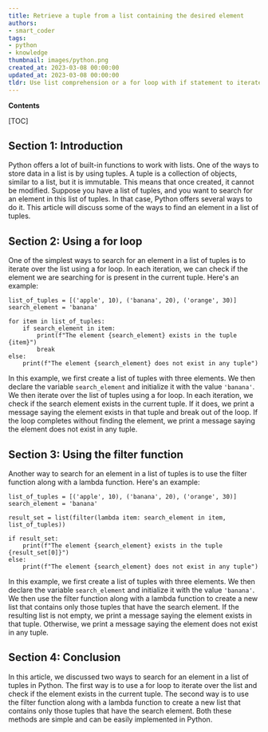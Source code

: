 ```yaml
---
title: Retrieve a tuple from a list containing the desired element
authors:
- smart_coder
tags:
- python
- knowledge
thumbnail: images/python.png
created_at: 2023-03-08 00:00:00
updated_at: 2023-03-08 00:00:00
tldr: Use list comprehension or a for loop with if statement to iterate through the list of tuples and check if the element exists in each tuple.
---
```


**Contents**

[TOC]

## Section 1: Introduction

Python offers a lot of built-in functions to work with lists. One of the ways to store data in a list is by using tuples. A tuple is a collection of objects, similar to a list, but it is immutable. This means that once created, it cannot be modified. Suppose you have a list of tuples, and you want to search for an element in this list of tuples. In that case, Python offers several ways to do it. This article will discuss some of the ways to find an element in a list of tuples.

## Section 2: Using a for loop

One of the simplest ways to search for an element in a list of tuples is to iterate over the list using a for loop. In each iteration, we can check if the element we are searching for is present in the current tuple. Here's an example:

```
list_of_tuples = [('apple', 10), ('banana', 20), ('orange', 30)]
search_element = 'banana'

for item in list_of_tuples:
    if search_element in item:
        print(f"The element {search_element} exists in the tuple {item}")
        break
else:
    print(f"The element {search_element} does not exist in any tuple")
```

In this example, we first create a list of tuples with three elements. We then declare the variable `search_element` and initialize it with the value `'banana'`. We then iterate over the list of tuples using a for loop. In each iteration, we check if the search element exists in the current tuple. If it does, we print a message saying the element exists in that tuple and break out of the loop. If the loop completes without finding the element, we print a message saying the element does not exist in any tuple.

## Section 3: Using the filter function

Another way to search for an element in a list of tuples is to use the filter function along with a lambda function. Here's an example:

```
list_of_tuples = [('apple', 10), ('banana', 20), ('orange', 30)]
search_element = 'banana'

result_set = list(filter(lambda item: search_element in item, list_of_tuples))

if result_set:
    print(f"The element {search_element} exists in the tuple {result_set[0]}")
else:
    print(f"The element {search_element} does not exist in any tuple")
```

In this example, we first create a list of tuples with three elements. We then declare the variable `search_element` and initialize it with the value `'banana'`. We then use the filter function along with a lambda function to create a new list that contains only those tuples that have the search element. If the resulting list is not empty, we print a message saying the element exists in that tuple. Otherwise, we print a message saying the element does not exist in any tuple.

## Section 4: Conclusion

In this article, we discussed two ways to search for an element in a list of tuples in Python. The first way is to use a for loop to iterate over the list and check if the element exists in the current tuple. The second way is to use the filter function along with a lambda function to create a new list that contains only those tuples that have the search element. Both these methods are simple and can be easily implemented in Python.
